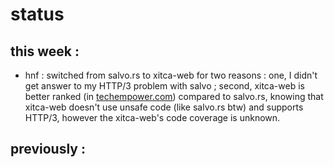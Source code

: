 # status

## this week :
- hnf : switched from salvo.rs to xitca-web for two reasons : one, I didn't get answer to my HTTP/3 problem with salvo ; second, xitca-web is better ranked (in [techempower.com](https://www.techempower.com/benchmarks/#hw=ph&test=composite&section=data-r23)) compared to salvo.rs, knowing that xitca-web doesn't use unsafe code (like salvo.rs btw) and supports HTTP/3, however the xitca-web's code coverage is unknown.

## previously :
